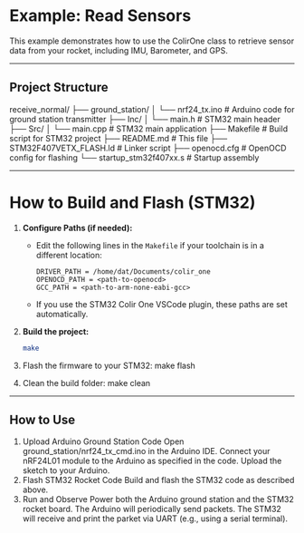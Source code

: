 # Example: Read Sensors

This example demonstrates how to use the ColirOne class to retrieve sensor data from your rocket, including IMU, Barometer, and GPS.

---

## Project Structure
receive_normal/ 
├── ground_station/ 
│ └── nrf24_tx.ino # Arduino code for ground station transmitter 
├── Inc/ 
│ └── main.h # STM32 main header 
├── Src/ 
│ └── main.cpp # STM32 main application 
├── Makefile # Build script for STM32 project 
├── README.md # This file 
├── STM32F407VETX_FLASH.ld # Linker script 
├── openocd.cfg # OpenOCD config for flashing 
└── startup_stm32f407xx.s # Startup assembly

---

# How to Build and Flash (STM32)

1. **Configure Paths (if needed):**
   - Edit the following lines in the `Makefile` if your toolchain is in a different location:
     ```
     DRIVER_PATH = /home/dat/Documents/colir_one
     OPENOCD_PATH = <path-to-openocd>
     GCC_PATH = <path-to-arm-none-eabi-gcc>
     ```
   - If you use the STM32 Colir One VSCode plugin, these paths are set automatically.

2. **Build the project:**
   ```sh
   make

3. Flash the firmware to your STM32: make flash
4. Clean the build folder: make clean

---

## How to Use
1. Upload Arduino Ground Station Code
Open ground_station/nrf24_tx_cmd.ino in the Arduino IDE.
Connect your nRF24L01 module to the Arduino as specified in the code.
Upload the sketch to your Arduino.
2. Flash STM32 Rocket Code
Build and flash the STM32 code as described above.
3. Run and Observe
Power both the Arduino ground station and the STM32 rocket board.
The Arduino will periodically send packets.
The STM32 will receive and print the parket via UART (e.g., using a serial terminal).
